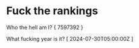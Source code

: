 # Fuck the rankings

Who the hell am I?
{ 7597392 }

What fucking year is it?
[ 2024-07-30T05:00:00Z ]
